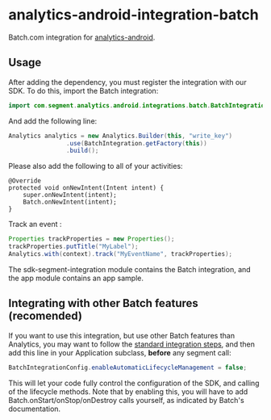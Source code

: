 analytics-android-integration-batch
======================================

Batch.com integration for [analytics-android](https://github.com/segmentio/analytics-android).

## Usage

After adding the dependency, you must register the integration with our SDK. To do this, import the Batch integration:


```java
import com.segment.analytics.android.integrations.batch.BatchIntegration;
```

And add the following line:

```java
Analytics analytics = new Analytics.Builder(this, "write_key")
                .use(BatchIntegration.getFactory(this))
                .build();
```

Please also add the following to all of your activities:

```
@Override
protected void onNewIntent(Intent intent) {
    super.onNewIntent(intent);
    Batch.onNewIntent(intent);
}
```

Track an event :

```java
Properties trackProperties = new Properties();
trackProperties.putTitle("MyLabel");
Analytics.with(context).track("MyEventName", trackProperties);
```

The sdk-segment-integration module contains the Batch integration, and the app module contains an app sample.

## Integrating with other Batch features (recomended)

If you want to use this integration, but use other Batch features than Analytics, you may want to follow the [standard integration steps](https://batch.com/doc/android/sdk-integration/initial-setup.html), and then add this line in your Application subclass, **before** any segment call:

```java
BatchIntegrationConfig.enableAutomaticLifecycleManagement = false;
```

This will let your code fully control the configuration of the SDK, and calling of the lifecycle methods. Note that by enabling this, you will have to add Batch.onStart/onStop/onDestroy calls yourself, as indicated by Batch's documentation.

